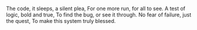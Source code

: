 The code, it sleeps, a silent plea,
For one more run, for all to see.
A test of logic, bold and true,
To find the bug, or see it through.
No fear of failure, just the quest,
To make this system truly blessed.
